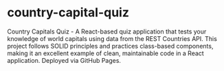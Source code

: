 # country-capital-quiz
Country Capitals Quiz - A React-based quiz application that tests your knowledge of world capitals using data from the REST Countries API. This project follows SOLID principles and practices class-based components, making it an excellent example of clean, maintainable code in a React application. Deployed via GitHub Pages.
